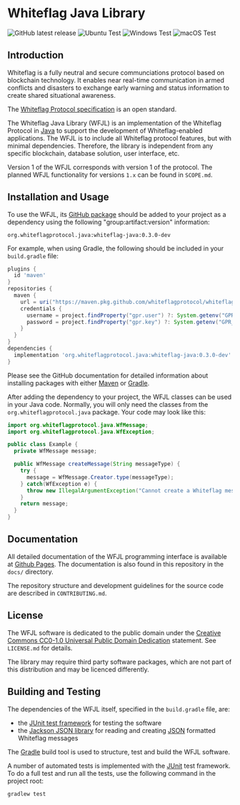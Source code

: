 # Whiteflag Java Library

![GitHub latest release](https://img.shields.io/github/v/release/whiteflagprotocol/whiteflag-java?label=latest&logo=github&sort=semver)
![Ubuntu Test](https://github.com/WhiteflagProtocol/whiteflag-java/workflows/Ubuntu%20Test/badge.svg)
![Windows Test](https://github.com/WhiteflagProtocol/whiteflag-java/workflows/Windows%20Test/badge.svg)
![macOS Test](https://github.com/WhiteflagProtocol/whiteflag-java/workflows/macOS%20Test/badge.svg)

## Introduction

Whiteflag is a fully neutral and secure communciations protocol based on
blockchain technology. It enables near real-time communication in armed
conflicts and disasters to exchange early warning and status information
to create shared situational awareness.

The [Whiteflag Protocol specification](https://github.com/WhiteflagProtocol/whiteflag-standard)
is an open standard.

The Whiteflag Java Library (WFJL) is an implementation of the Whiteflag
Protocol in [Java](https://www.java.com/) to support the development of
Whiteflag-enabled applications. The WFJL is to include all Whiteflag
protocol features, but with minimal dependencies. Therefore, the library
is independent from any specific blockchain, database solution,
user interface, etc.

Version 1 of the WFJL corresponds with version 1 of the protocol.
The planned WFJL functionality for versions `1.x` can be found in `SCOPE.md`.

## Installation and Usage

To use the WFJL, its [GitHub package](https://github.com/WhiteflagProtocol/whiteflag-java/packages)
should be added to your project as a dependency using the following
"group:artifact:version" information:

`org.whiteflagprotocol.java:whiteflag-java:0.3.0-dev`

For example, when using Gradle, the following should be included in your
`build.gradle` file:

```groovy
plugins {
  id 'maven'
}
repositories {
  maven {
    url = uri("https://maven.pkg.github.com/whiteflagprotocol/whiteflag-java")
    credentials {
      username = project.findProperty("gpr.user") ?: System.getenv("GPR_USER")
      password = project.findProperty("gpr.key") ?: System.getenv("GPR_TOKEN")
    }
  }
}
dependencies {
  implementation 'org.whiteflagprotocol.java:whiteflag-java:0.3.0-dev'
}
```

Please see the GitHub documentation for detailed information about
installing packages with either
[Maven](https://docs.github.com/en/packages/guides/configuring-apache-maven-for-use-with-github-packages#installing-a-package)
or [Gradle](https://docs.github.com/en/packages/guides/configuring-gradle-for-use-with-github-packages#installing-a-package).

After adding the dependency to your project, the WFJL classes can be used
in your Java code. Normally, you will only need the classes from the
`org.whiteflagprotocol.java` package. Your code may look like this:

```java
import org.whiteflagprotocol.java.WfMessage;
import org.whiteflagprotocol.java.WfException;

public class Example {
  private WfMessage message;

  public WfMessage createMessage(String messageType) {
    try {
      message = WfMessage.Creator.type(messageType);
    } catch(WfException e) {
      throw new IllegalArgumentException("Cannot create a Whiteflag message of type " + messageType);
    }
    return message;
  }
}
```

## Documentation

All detailed documentation of the WFJL programming interface is available at
[Github Pages](https://java.whiteflagprotocol.org/). The documentation is also
found in this repository in the `docs/` directory.

The repository structure and development guidelines for the source code are
described in `CONTRIBUTING.md`.

## License

The WFJL software is dedicated to the public domain under the
[Creative Commons CC0-1.0 Universal Public Domain Dedication](http://creativecommons.org/publicdomain/zero/1.0/)
statement. See `LICENSE.md` for details.

The library may require third party software packages, which are not
part of this distribution and may be licenced differently.

## Building and Testing

The dependencies of the WFJL itself, specified in the `build.gradle` file, are:

* the [JUnit test framework](https://junit.org/) for testing the software
* the [Jackson JSON library](https://github.com/FasterXML/jackson) for reading and creating [JSON](https://en.wikipedia.org/wiki/JSON) formatted Whiteflag messages

The [Gradle](https://gradle.org/) build tool is used to structure, test
and build the WFJL software.

A number of automated tests is implemented with the [JUnit](https://junit.org/)
test framework. To do a full test and run all the tests, use the following
command in the project root:

```shell
gradlew test
```
